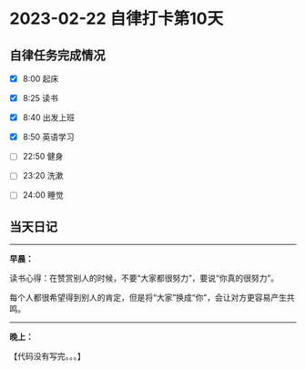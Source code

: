 # 2023-02-22 自律打卡第10天

## 自律任务完成情况

- [x] 8:00 起床 
- [x] 8:25 读书
- [x] 8:40 出发上班 
- [x] 8:50 英语学习


- [ ] 22:50 健身
- [ ] 23:20 洗漱
- [ ] 24:00 睡觉


## 当天日记

---
**早晨：**

读书心得：在赞赏别人的时候，不要“大家都很努力”，要说“你真的很努力”。

每个人都很希望得到别人的肯定，但是将“大家”换成“你”，会让对方更容易产生共鸣。

---

**晚上：**

【代码没有写完。。。】

